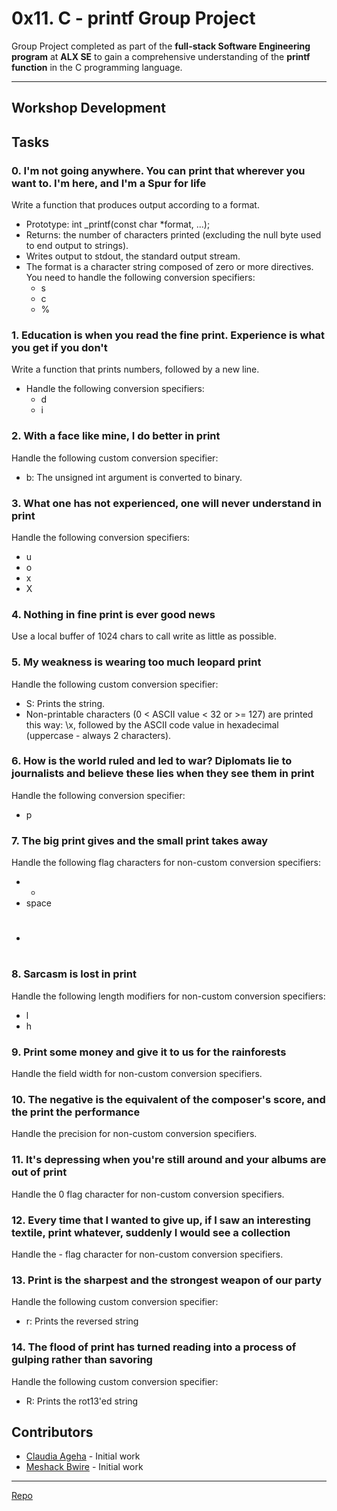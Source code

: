 # 0x11. C - printf Group Project

Group Project completed as part of the **full-stack Software Engineering program** at **ALX SE** to gain a comprehensive understanding of the **printf function** in the C programming language.

---

## Workshop Development
## Tasks

### 0. I'm not going anywhere. You can print that wherever you want to. I'm here, and I'm a Spur for life

Write a function that produces output according to a format.

- Prototype: int _printf(const char *format, ...);
- Returns: the number of characters printed (excluding the null byte used to end output to strings).
- Writes output to stdout, the standard output stream.
- The format is a character string composed of zero or more directives. You need to handle the following conversion specifiers:
  - s
  - c
  - %

### 1. Education is when you read the fine print. Experience is what you get if you don't

Write a function that prints numbers, followed by a new line.

- Handle the following conversion specifiers:
  - d
  - i

### 2. With a face like mine, I do better in print

Handle the following custom conversion specifier:

- b: The unsigned int argument is converted to binary.

### 3. What one has not experienced, one will never understand in print

Handle the following conversion specifiers:

- u
- o
- x
- X

### 4. Nothing in fine print is ever good news

Use a local buffer of 1024 chars to call write as little as possible.

### 5. My weakness is wearing too much leopard print

Handle the following custom conversion specifier:

- S: Prints the string.
- Non-printable characters (0 < ASCII value < 32 or >= 127) are printed this way: \x, followed by the ASCII code value in hexadecimal (uppercase - always 2 characters).

### 6. How is the world ruled and led to war? Diplomats lie to journalists and believe these lies when they see them in print

Handle the following conversion specifier:

- p

### 7. The big print gives and the small print takes away

Handle the following flag characters for non-custom conversion specifiers:

- +
- space
- #

### 8. Sarcasm is lost in print

Handle the following length modifiers for non-custom conversion specifiers:

- l
- h

### 9. Print some money and give it to us for the rainforests

Handle the field width for non-custom conversion specifiers.

### 10. The negative is the equivalent of the composer's score, and the print the performance

Handle the precision for non-custom conversion specifiers.

### 11. It's depressing when you're still around and your albums are out of print

Handle the 0 flag character for non-custom conversion specifiers.

### 12. Every time that I wanted to give up, if I saw an interesting textile, print whatever, suddenly I would see a collection

Handle the - flag character for non-custom conversion specifiers.

### 13. Print is the sharpest and the strongest weapon of our party

Handle the following custom conversion specifier:

- r: Prints the reversed string

### 14. The flood of print has turned reading into a process of gulping rather than savoring

Handle the following custom conversion specifier:

- R: Prints the rot13'ed string

## Contributors
- [Claudia Ageha](https://github.com/Claudia-O-A) - Initial work
- [Meshack Bwire](https://github.com/BM-Ghost) - Initial work
---
[Repo](https://github.com/Claudia-O-A/printf)
